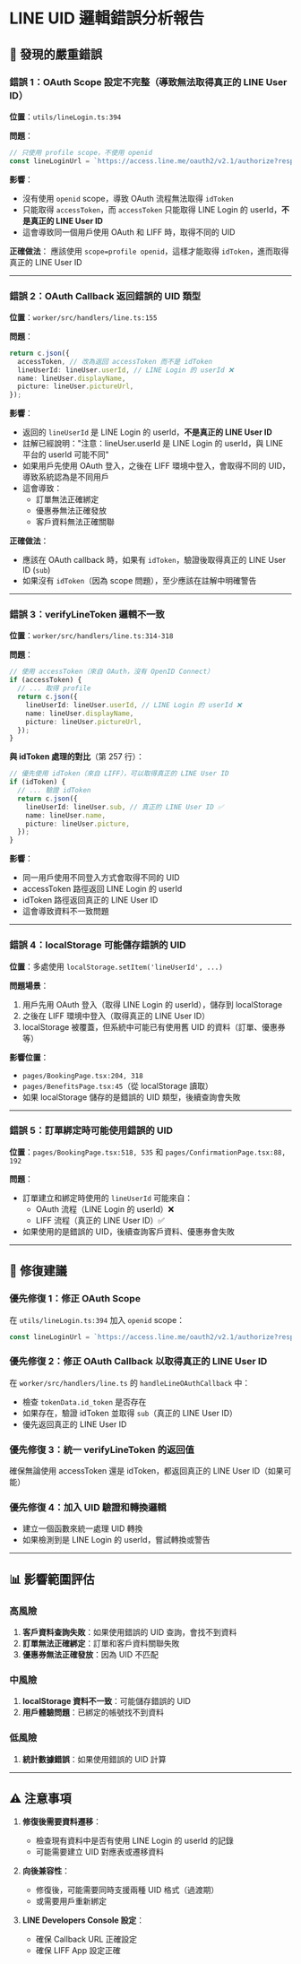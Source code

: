 # LINE UID 邏輯錯誤分析報告

## 🔴 發現的嚴重錯誤

### 錯誤 1：OAuth Scope 設定不完整（導致無法取得真正的 LINE User ID）

**位置**：`utils/lineLogin.ts:394`

**問題**：
```typescript
// 只使用 profile scope，不使用 openid
const lineLoginUrl = `https://access.line.me/oauth2/v2.1/authorize?response_type=code&client_id=${channelId}&redirect_uri=${encodedRedirectUri}&state=${state}&scope=profile`;
```

**影響**：
- 沒有使用 `openid` scope，導致 OAuth 流程無法取得 `idToken`
- 只能取得 `accessToken`，而 `accessToken` 只能取得 LINE Login 的 userId，**不是真正的 LINE User ID**
- 這會導致同一個用戶使用 OAuth 和 LIFF 時，取得不同的 UID

**正確做法**：
應該使用 `scope=profile openid`，這樣才能取得 `idToken`，進而取得真正的 LINE User ID

---

### 錯誤 2：OAuth Callback 返回錯誤的 UID 類型

**位置**：`worker/src/handlers/line.ts:155`

**問題**：
```typescript
return c.json({
  accessToken, // 改為返回 accessToken 而不是 idToken
  lineUserId: lineUser.userId, // LINE Login 的 userId ❌
  name: lineUser.displayName,
  picture: lineUser.pictureUrl,
});
```

**影響**：
- 返回的 `lineUserId` 是 LINE Login 的 userId，**不是真正的 LINE User ID**
- 註解已經說明："注意：lineUser.userId 是 LINE Login 的 userId，與 LINE 平台的 userId 可能不同"
- 如果用戶先使用 OAuth 登入，之後在 LIFF 環境中登入，會取得不同的 UID，導致系統認為是不同用戶
- 這會導致：
  - 訂單無法正確綁定
  - 優惠券無法正確發放
  - 客戶資料無法正確關聯

**正確做法**：
- 應該在 OAuth callback 時，如果有 `idToken`，驗證後取得真正的 LINE User ID (`sub`)
- 如果沒有 `idToken`（因為 scope 問題），至少應該在註解中明確警告

---

### 錯誤 3：verifyLineToken 邏輯不一致

**位置**：`worker/src/handlers/line.ts:314-318`

**問題**：
```typescript
// 使用 accessToken（來自 OAuth，沒有 OpenID Connect）
if (accessToken) {
  // ... 取得 profile
  return c.json({
    lineUserId: lineUser.userId, // LINE Login 的 userId ❌
    name: lineUser.displayName,
    picture: lineUser.pictureUrl,
  });
}
```

**與 idToken 處理的對比**（第 257 行）：
```typescript
// 優先使用 idToken（來自 LIFF），可以取得真正的 LINE User ID
if (idToken) {
  // ... 驗證 idToken
  return c.json({
    lineUserId: lineUser.sub, // 真正的 LINE User ID ✅
    name: lineUser.name,
    picture: lineUser.picture,
  });
}
```

**影響**：
- 同一用戶使用不同登入方式會取得不同的 UID
- accessToken 路徑返回 LINE Login 的 userId
- idToken 路徑返回真正的 LINE User ID
- 這會導致資料不一致問題

---

### 錯誤 4：localStorage 可能儲存錯誤的 UID

**位置**：多處使用 `localStorage.setItem('lineUserId', ...)`

**問題場景**：
1. 用戶先用 OAuth 登入（取得 LINE Login 的 userId），儲存到 localStorage
2. 之後在 LIFF 環境中登入（取得真正的 LINE User ID）
3. localStorage 被覆蓋，但系統中可能已有使用舊 UID 的資料（訂單、優惠券等）

**影響位置**：
- `pages/BookingPage.tsx:204, 318`
- `pages/BenefitsPage.tsx:45`（從 localStorage 讀取）
- 如果 localStorage 儲存的是錯誤的 UID 類型，後續查詢會失敗

---

### 錯誤 5：訂單綁定時可能使用錯誤的 UID

**位置**：`pages/BookingPage.tsx:518, 535` 和 `pages/ConfirmationPage.tsx:88, 192`

**問題**：
- 訂單建立和綁定時使用的 `lineUserId` 可能來自：
  - OAuth 流程（LINE Login 的 userId）❌
  - LIFF 流程（真正的 LINE User ID）✅
- 如果使用的是錯誤的 UID，後續查詢客戶資料、優惠券會失敗

---

## 🔧 修復建議

### 優先修復 1：修正 OAuth Scope
在 `utils/lineLogin.ts:394` 加入 `openid` scope：
```typescript
const lineLoginUrl = `https://access.line.me/oauth2/v2.1/authorize?response_type=code&client_id=${channelId}&redirect_uri=${encodedRedirectUri}&state=${state}&scope=profile openid`;
```

### 優先修復 2：修正 OAuth Callback 以取得真正的 LINE User ID
在 `worker/src/handlers/line.ts` 的 `handleLineOAuthCallback` 中：
- 檢查 `tokenData.id_token` 是否存在
- 如果存在，驗證 idToken 並取得 `sub`（真正的 LINE User ID）
- 優先返回真正的 LINE User ID

### 優先修復 3：統一 verifyLineToken 的返回值
確保無論使用 accessToken 還是 idToken，都返回真正的 LINE User ID（如果可能）

### 優先修復 4：加入 UID 驗證和轉換邏輯
- 建立一個函數來統一處理 UID 轉換
- 如果檢測到是 LINE Login 的 userId，嘗試轉換或警告

---

## 📊 影響範圍評估

### 高風險
1. **客戶資料查詢失敗**：如果使用錯誤的 UID 查詢，會找不到資料
2. **訂單無法正確綁定**：訂單和客戶資料關聯失敗
3. **優惠券無法正確發放**：因為 UID 不匹配

### 中風險
1. **localStorage 資料不一致**：可能儲存錯誤的 UID
2. **用戶體驗問題**：已綁定的帳號找不到資料

### 低風險
1. **統計數據錯誤**：如果使用錯誤的 UID 計算

---

## ⚠️ 注意事項

1. **修復後需要資料遷移**：
   - 檢查現有資料中是否有使用 LINE Login 的 userId 的記錄
   - 可能需要建立 UID 對應表或遷移資料

2. **向後兼容性**：
   - 修復後，可能需要同時支援兩種 UID 格式（過渡期）
   - 或需要用戶重新綁定

3. **LINE Developers Console 設定**：
   - 確保 Callback URL 正確設定
   - 確保 LIFF App 設定正確

